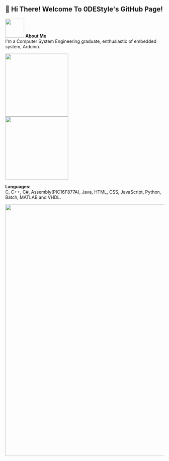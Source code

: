 ## 👋 Hi There! Welcome To 0DEStyle's GitHub Page!

<img src="https://media.giphy.com/media/h741oEMnAUIILdX0kU/giphy.gif" width="60"> **About Me**<br>
I'm a Computer System Engineering graduate, enthusiastic of embedded system, Arduino. <br>

<img src="https://media.giphy.com/media/CiYeFidOaXGz8usbYN/giphy.gif" width="200"> <br>
<img src="https://media.giphy.com/media/1GPXNIn2o6hYFDbLZo/giphy-downsized-large.gif" width="200"> <br>



**Languages:** <br>
C, C++, C#, Assembly(PIC16F877A), Java, HTML, CSS, JavaScript, Python, Batch, MATLAB and VHDL. <br>

<img src="https://media.giphy.com/media/RVvyV1jUpOuQutCuux/giphy.gif" width="800"> <br>
<!--
**0DEStyle/0DEStyle** is a ✨ _special_ ✨ repository because its `README.md` (this file) appears on your GitHub profile.

Here are some ideas to get you started:

- 🔭 I’m currently working on ...
- 🌱 I’m currently learning ...
- 👯 I’m looking to collaborate on ...
- 🤔 I’m looking for help with ...
- 💬 Ask me about ...
- 📫 How to reach me: ...
- 😄 Pronouns: ...
- ⚡ Fun fact: ...
-->
